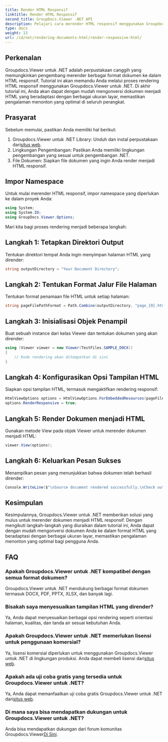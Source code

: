 ```yaml
---
title: Render HTML Responsif
linktitle: Render HTML Responsif
second_title: GroupDocs.Viewer .NET API
description: Pelajari cara merender HTML responsif menggunakan Groupdocs.Viewer untuk .NET, memastikan pengalaman menonton yang optimal di seluruh perangkat.
type: docs
weight: 13
url: /id/net/rendering-documents-html/render-responsive-html/
---
```

## Perkenalan
Groupdocs.Viewer untuk .NET adalah perpustakaan canggih yang memungkinkan pengembang merender berbagai format dokumen ke dalam HTML responsif. Tutorial ini akan memandu Anda melalui proses rendering HTML responsif menggunakan Groupdocs.Viewer untuk .NET. Di akhir tutorial ini, Anda akan dapat dengan mudah mengonversi dokumen menjadi HTML yang beradaptasi dengan berbagai ukuran layar, memastikan pengalaman menonton yang optimal di seluruh perangkat.
## Prasyarat
Sebelum memulai, pastikan Anda memiliki hal berikut:
1.  Groupdocs.Viewer untuk .NET Library: Unduh dan instal perpustakaan dari[situs web](https://releases.groupdocs.com/viewer/net/).
2. Lingkungan Pengembangan: Pastikan Anda memiliki lingkungan pengembangan yang sesuai untuk pengembangan .NET.
3. File Dokumen: Siapkan file dokumen yang ingin Anda render menjadi HTML responsif.

## Impor Namespace
Untuk mulai merender HTML responsif, impor namespace yang diperlukan ke dalam proyek Anda:
```csharp
using System;
using System.IO;
using GroupDocs.Viewer.Options;
```

Mari kita bagi proses rendering menjadi beberapa langkah:
## Langkah 1: Tetapkan Direktori Output
Tentukan direktori tempat Anda ingin menyimpan halaman HTML yang dirender:
```csharp
string outputDirectory = "Your Document Directory";
```
## Langkah 2: Tentukan Format Jalur File Halaman
Tentukan format penamaan file HTML untuk setiap halaman:
```csharp
string pageFilePathFormat = Path.Combine(outputDirectory, "page_{0}.html");
```
## Langkah 3: Inisialisasi Objek Penampil
Buat sebuah instance dari kelas Viewer dan tentukan dokumen yang akan dirender:
```csharp
using (Viewer viewer = new Viewer(TestFiles.SAMPLE_DOCX))
{
    // Kode rendering akan ditempatkan di sini
}
```
## Langkah 4: Konfigurasikan Opsi Tampilan HTML
Siapkan opsi tampilan HTML, termasuk mengaktifkan rendering responsif:
```csharp
HtmlViewOptions options = HtmlViewOptions.ForEmbeddedResources(pageFilePathFormat);
options.RenderResponsive = true;
```
## Langkah 5: Render Dokumen menjadi HTML
Gunakan metode View pada objek Viewer untuk merender dokumen menjadi HTML:
```csharp
viewer.View(options);
```
## Langkah 6: Keluarkan Pesan Sukses
Menampilkan pesan yang menunjukkan bahwa dokumen telah berhasil dirender:
```csharp
Console.WriteLine($"\nSource document rendered successfully.\nCheck output in {outputDirectory}.");
```

## Kesimpulan
Kesimpulannya, Groupdocs.Viewer untuk .NET memberikan solusi yang mulus untuk merender dokumen menjadi HTML responsif. Dengan mengikuti langkah-langkah yang diuraikan dalam tutorial ini, Anda dapat dengan mudah mengonversi dokumen Anda ke dalam format HTML yang beradaptasi dengan berbagai ukuran layar, memastikan pengalaman menonton yang optimal bagi pengguna Anda.
## FAQ
### Apakah Groupdocs.Viewer untuk .NET kompatibel dengan semua format dokumen?
Groupdocs.Viewer untuk .NET mendukung berbagai format dokumen termasuk DOCX, PDF, PPTX, XLSX, dan banyak lagi.
### Bisakah saya menyesuaikan tampilan HTML yang dirender?
Ya, Anda dapat menyesuaikan berbagai opsi rendering seperti orientasi halaman, kualitas, dan tanda air sesuai kebutuhan Anda.
### Apakah Groupdocs.Viewer untuk .NET memerlukan lisensi untuk penggunaan komersial?
 Ya, lisensi komersial diperlukan untuk menggunakan Groupdocs.Viewer untuk .NET di lingkungan produksi. Anda dapat membeli lisensi dari[situs web](https://purchase.groupdocs.com/buy).
### Apakah ada uji coba gratis yang tersedia untuk Groupdocs.Viewer untuk .NET?
 Ya, Anda dapat memanfaatkan uji coba gratis Groupdocs.Viewer untuk .NET dari[situs web](https://releases.groupdocs.com/).
### Di mana saya bisa mendapatkan dukungan untuk Groupdocs.Viewer untuk .NET?
Anda bisa mendapatkan dukungan dari forum komunitas Groupdocs.Viewer[Di Sini](https://forum.groupdocs.com/c/viewer/9).